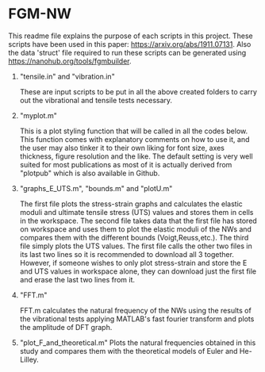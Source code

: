 # FGM-NW
This readme file explains the purpose of each scripts in this project. These scripts have been used in this paper: https://arxiv.org/abs/1911.07131. Also the data 'struct' file required to run these scripts can be generated using https://nanohub.org/tools/fgmbuilder.  

1.  "tensile.in" and "vibration.in"

    These are input scripts to be put in all the above created folders to carry out the vibrational
    and tensile tests necessary.

2.  "myplot.m"

    This is a plot styling function that will be called in all the codes below. This function comes with
    explanatory comments on how to use it, and the user may also tinker it to their own liking for font
    size, axes thickness, figure resolution and the like. The default setting is very well suited for 
    most publications as most of it is actually derived from "plotpub" which is also available in Github.

3.  "graphs_E_UTS.m", "bounds.m" and "plotU.m"
    
    The first file plots the stress-strain graphs and calculates the elastic moduli and ultimate tensile
    stress (UTS) values and stores them in cells in the workspace.
    The second file takes data that the first file has stored on workspace and uses them to plot the
    elastic moduli of the NWs and compares them with the different bounds (Voigt,Reuss,etc.).
    The third file simply plots the UTS values.
    The first file calls the other two files in its last two lines so it is recommended to download all
    3 together. However, if someone wishes to only plot stress-strain and store the E and UTS values in
    workspace alone, they can download just the first file and erase the last two lines from it.
    
4.  "FFT.m"

    FFT.m calculates the natural frequency of the NWs using the results of the vibrational tests applying
    MATLAB's fast fourier transform and plots the amplitude of DFT graph. 
    
5.  "plot_F_and_theoretical.m"
    Plots the natural frequencies obtained in this study and compares them with the theoretical models
    of Euler and He-Lilley.

